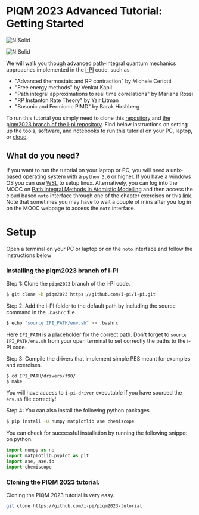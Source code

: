 # PIQM 2023 Advanced Tutorial: Getting Started

![N|Solid](https://ipi-code.org/images/ipi-logo-alpha.png)

![N|Solid](https://static.wixstatic.com/media/32ed9b_173c699a443e4ff18823ccfd12a9b54f~mv2.png/v1/crop/x_38,y_113,w_997,h_351/fill/w_187,h_66,al_c,q_85,usm_0.66_1.00_0.01,enc_auto/PIOM.png)

We will walk you though advanced path-integral quantum mechanics approaches implemented in the [i-PI](https://ipi-code.org/) code, such as 
- "Advanced thermostats and RP contraction" by  Michele Ceriotti
- "Free energy methods" by Venkat Kapil
- "Path integral approximations to real time correlations" by Mariana Rossi
- "RP Instanton Rate Theory" by Yair Litman
- "Bosonic and Fermionic PIMD" by Barak Hirshberg  

To run this tutorial you simply need to clone this [repository](https://github.com/i-pi/piqm2023-tutorial) and [the piqm2023 branch of the i-pi repository](https://github.com/i-pi/i-pi/tree/piqm2023). Find below instructions on setting up the tools, software, and notebooks to run this tutorial on your PC, laptop, or [cloud](https://courseware.epfl.ch/courses/course-v1:EPFL+X+2022/about).

## What do you need?

If you want to run the tutorial on your laptop or PC, you will need a unix-based operating system with a `python 3.6` or higher. If you have a windows OS you can use [WSL](https://learn.microsoft.com/en-us/windows/wsl/install) to setup linux. Alternatively, you can log into the MOOC on [Path Integral Methods in Atomistic Modelling]() and then access the cloud based `noto` interface through one of the chapter exercises or this  [link](https://noto-lti-1.epfl.ch/). Note that sometimes you may have to wait a couple of mins after you log in on the MOOC webpage to access the `noto` interface. 

# Setup

Open a terminal on your PC or laptop or on the `noto` interface and follow the instructions below

### Installing the piqm2023 branch of i-PI

Step 1: Clone the `piqm2023` branch of the i-PI code.
```sh
$ git clone -b piqm2023 https://github.com/i-pi/i-pi.git
```

Step 2: Add the i-PI folder to the default path by including the source command in the `.bashrc` file. 
```sh
$ echo "source IPI_PATH/env.sh" >> .bashrc
```
Here `IPI_PATH` is a placeholder for the correct path. Don't forget to `source IPI_PATH/env.sh` from your open terminal to set correctly the paths to the i-PI code.

Step 3: Compile the drivers that implement simple PES meant for examples and exercises.   
```sh
$ cd IPI_PATH/drivers/f90/
$ make
````
You will have access to `i-pi-driver` executable if you have sourced the `env.sh` file correctly!

Step 4: You can also install the following python packages
```sh
$ pip install -U numpy matplotlib ase chemiscope
```
You can check for successful installation by running the following snippet on python.
```py
import numpy as np
import matplotlib.pyplot as plt
import ase, ase.io
import chemiscope
```

### Cloning the PIQM 2023 tutorial. 

Cloning the PIQM 2023 tutorial is very easy. 

```sh
git clone https://github.com/i-pi/piqm2023-tutorial
```
